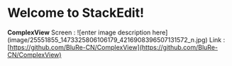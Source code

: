 # Welcome to StackEdit!
**ComplexView**
Screen : 
![enter image description here]
(image/25551855_1473325806106179_4216908396507131572_n.jpg)
Link : [https://github.com/BluRe-CN/ComplexView](https://github.com/BluRe-CN/ComplexView)
